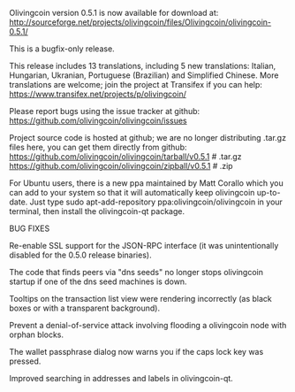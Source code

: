 Olivingcoin version 0.5.1 is now available for download at:
http://sourceforge.net/projects/olivingcoin/files/Olivingcoin/olivingcoin-0.5.1/

This is a bugfix-only release.

This release includes 13 translations, including 5 new translations:
Italian, Hungarian, Ukranian, Portuguese (Brazilian) and Simplified Chinese.
More translations are welcome; join the project at Transifex if you can help:
https://www.transifex.net/projects/p/olivingcoin/

Please report bugs using the issue tracker at github:
https://github.com/olivingcoin/olivingcoin/issues

Project source code is hosted at github; we are no longer
distributing .tar.gz files here, you can get them
directly from github:
https://github.com/olivingcoin/olivingcoin/tarball/v0.5.1  # .tar.gz
https://github.com/olivingcoin/olivingcoin/zipball/v0.5.1  # .zip

For Ubuntu users, there is a new ppa maintained by Matt Corallo which
you can add to your system so that it will automatically keep
olivingcoin up-to-date.  Just type
sudo apt-add-repository ppa:olivingcoin/olivingcoin
in your terminal, then install the olivingcoin-qt package.


BUG FIXES

Re-enable SSL support for the JSON-RPC interface (it was unintentionally
disabled for the 0.5.0 release binaries).

The code that finds peers via "dns seeds" no longer stops olivingcoin startup
if one of the dns seed machines is down.

Tooltips on the transaction list view were rendering incorrectly (as black boxes
or with a transparent background).

Prevent a denial-of-service attack involving flooding a olivingcoin node with
orphan blocks.

The wallet passphrase dialog now warns you if the caps lock key was pressed.

Improved searching in addresses and labels in olivingcoin-qt.
